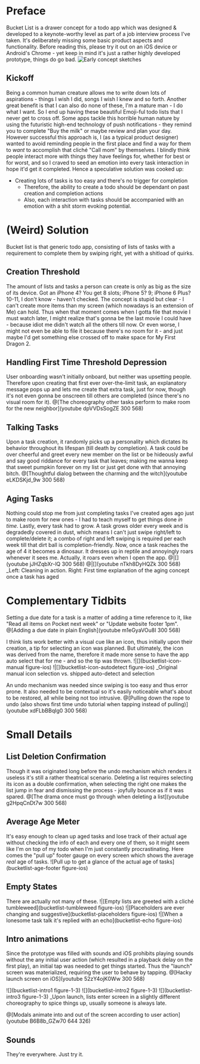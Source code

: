 # Preface
Bucket List is a drawer concept for a todo app which was designed &amp; developed to a keynote-worthy level as part of a job interview process I've taken. It's deliberately missing some basic product aspects and functionality.
Before reading this, please try it out on an iOS device or Android's Chrome - yet keep in mind it's just a rather highly developed prototype, things do go bad.
![Early concept sketches](bucketlist-sketch)


## Kickoff
Being a common human creature allows me to write down lots of aspirations - things I wish I did, songs I wish I knew and so forth. Another great benefit is that I can also do none of these, I'm a mature man - I do what I want. So I end up having these beautiful Emoji-ful todo lists that I never get to cross off.
Some apps tackle this horrible human nature by using the futuristic high-end technology of push notifications - they remind you to complete "Buy the milk" or maybe review and plan your day. However successful this approach is, I (as a typical product designer) wanted to avoid reminding people in the first place and find a way for them to *want* to accomplish that cliché "Call mom" by themselves.
I blindly think people interact more with things they have feelings for, whether for best or for worst, and so I craved to seed an emotion into every task interaction in hope it'd get it completed. Hence a speculative solution was cooked up:
<ul>
	<li class="project-cue project-cue-bullet project-cue-problem">
		Creating lots of tasks is too easy and there's no trigger for completion
		<ul class="project-cue-nested">
			<li class="project-cue project-cue-bullet project-cue-goal">Therefore, the ability to create a todo should be dependant on past creation and completion actions</li>
			<li class="project-cue project-cue-bullet project-cue-goal">Also, each interaction with tasks should be accompanied with an emotion with a shit storm evoking potential.</li>
		</ul>
	</li>
</ul>


# (Weird) Solution
Bucket list is that generic todo app, consisting of lists of tasks with a requirement to complete them by swiping right, yet with a shitload of quirks.

## Creation Threshold
The amount of lists and tasks a person can create is only as big as the size of its device. Got an iPhone 4? You get 8 slots; iPhone 5? 9; iPhone 6 Plus? 10-11, I don't know - haven't checked.
The concept is stupid but clear - I can't create more items than my screen (which nowadays is an extension of Me) can hold. Thus when that moment comes when I gotta file that movie I must watch later, I might realize that's gonna be the last movie I could have - because idiot me didn't watch all the others till now. Or even worse, I might not even be able to file it because there's no room for it - and just maybe I'd get something else crossed off to make space for My First Dragon 2.


## Handling First Time Threshold Depression
User onboarding wasn't initially onboard, but neither was upsetting people. Therefore upon creating that first ever over-the-limit task, an explanatory message pops up and lets me create that extra task, just for now, though it's not even gonna be onscreen till others are completed (since there's no visual room for it).
@[The choreography other tasks perform to make room for the new neighbor](youtube dpVVDsSogZE 300 568)


## Talking Tasks
Upon a task creation, it randomly picks up a personality which dictates its behavior throughout its lifespan (till death by completion). A task could be over cheerful and greet every new member on the list or be hideously awful and say good riddance for every task that leaves; making me wanna keep that sweet pumpkin forever on my list or just get done with that annoying bitch.
@[Thoughtful dialog between the charming and the witch](youtube eLKDSKjd_9w 300 568)


## Aging Tasks
Nothing could stop me from just completing tasks I've created ages ago just to make room for new ones - I had to teach myself to get things done *in time*. Lastly, every task had to grow.
A task grows older every week and is degradedly covered in dust, which means I can't just swipe right/left to complete/delete it; a combo of right and left swiping is required per each week till that dirt ball is completion-friendly.
Now, once a task reaches the age of 4 it becomes a dinosaur. It dresses up in reptile and annoyingly roars whenever it sees me. Actually, it roars even when I open the app.
@|[](youtube jJHZqbXr-lQ 300 568)
@|[](youtube nTkh8DyHQZk 300 568)
_Left: Cleaning in action. Right: First time explanation of the aging concept once a task has aged


# Complementary Tidbits
Setting a due date for a task is a matter of adding a time reference to it, like "Read all items on Pocket next week" or "Update website footer 1pm".
@[Adding a due date in plain English](youtube m1eGyaVOu8I 300 568)


I think lists work better with a visual cue like an icon, thus initially upon their creation, a tip for selecting an icon was planned. But ultimately, the icon was derived from the name, therefore it made more sense to have the app auto select that for me - and so the tip was thrown.
!|[](bucketlist-icon-manual figure-ios)
!|[](bucketlist-icon-autodetect figure-ios)
_Original manual icon selection vs. shipped auto-detect and selection


An undo mechanism was needed since swiping is too easy and thus error prone. It also needed to be contextual so it's easily noticeable what's about to be restored, all while being not too intrusive.
@[Pulling down the rope to undo (also shows first time undo tutorial when tapping instead of pulling)](youtube xdFLbBBqIg0 300 568)


# Small Details
## List Deletion Confirmation
Though it was originated long before the undo mechanism which renders it useless it's still a rather theatrical scenario. Deleting a list requires selecting its icon as a double confirmation, when selecting the right one makes the list jump in fear and dismissing the process - joyfully bounce as if it was spared.
@[The drama once must go through when deleting a list](youtube g2HpqCnDt7w 300 568)


## Average Age Meter
It's easy enough to clean up aged tasks and lose track of their actual age without checking the info of each and every one of them, so it might seem like I'm on top of my todo when I'm just constantly procrastinating. Here comes the "pull up" footer gauge on every screen which shows the average *real* age of tasks.
![Pull up to get a glance of the actual age of tasks](bucketlist-age-footer figure-ios)


## Empty States
There are actually not many of these.
!|[Empty lists are greeted with a cliché tumbleweed](bucketlist-tumbleweed figure-ios)
!|[Placeholders are ever changing and suggestive](bucketlist-placeholders figure-ios)
!|[When a lonesome task talk it's replied with an echo](bucketlist-echo figure-ios)


## Intro animations
Since the prototype was filled with sounds and iOS prohibits playing sounds without the any initial user action (which resulted in a playback delay on the first play), an initial tap was needed to get things started. Thus the "launch" screen was materialized, requiring the user to behave by tapping.
@[Hacky launch screen on iOS](youtube 52zY4ojK0Ww 300 568)

![](bucketlist-intro1 figure-1-3)
![](bucketlist-intro2 figure-1-3)
![](bucketlist-intro3 figure-1-3)
_Upon launch, lists enter screen in a slightly different choreography to spice things up, usually someone is always late.

@[Modals animate into and out of the screen according to user action](youtube B6B8b_GZw70 644 326)


## Sounds
They're everywhere. Just try it.